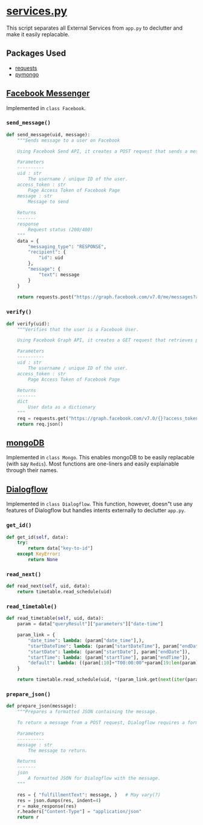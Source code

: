 # [services.py](https://github.com/ineshbose/boyd_bot_messenger/blob/master/services.py)
This script separates all External Services from `app.py` to declutter and make it easily replacable.


## Packages Used
* [requests](https://github.com/psf/requests)
* [pymongo](https://github.com/mongodb/mongo-python-driver)


## [Facebook Messenger](https://developers.facebook.com/products/messenger/)
Implemented in `class Facebook`.


### `send_message()`
```python
def send_message(uid, message):
    """Sends message to a user on Facebook

    Using Facebook Send API, it creates a POST request that sends a message.

    Parameters
    ----------
    uid : str
        The username / unique ID of the user.
    access_token : str
        Page Access Token of Facebook Page
    message : str
        Message to send
    
    Returns
    -------
    response
        Request status (200/400)
    """
    data = {
        "messaging_type": "RESPONSE",
        "recipient": {
            "id": uid
        },
        "message": {
            "text": message
        }
    }
    
    return requests.post("https://graph.facebook.com/v7.0/me/messages?access_token={}".format(self.access_token), json=data)
```



### `verify()`
```python
def verify(uid):
    """Verifies that the user is a Facebook User.

    Using Facebook Graph API, it creates a GET request that retrieves profile data.

    Parameters
    ----------
    uid : str
        The username / unique ID of the user.
    access_token : str
        Page Access Token of Facebook Page

    Returns
    -------
    dict
        User data as a dictionary
    """
    req = requests.get("https://graph.facebook.com/v7.0/{}?access_token={}".format(uid, self.access_token))
    return req.json()
```



## [mongoDB](https://www.mongodb.com/)
Implemented in `class Mongo`. This enables mongoDB to be easily replacable (with say `Redis`).
Most functions are one-liners and easily explainable through their names.




## [Dialogflow](https://dialogflow.com/)
Implemented in `class Dialogflow`. This function, however, doesn"t use any features of Dialogflow but handles intents externally to declutter `app.py`.

### `get_id()`
```python
def get_id(self, data):
    try:
        return data["key-to-id"]
    except KeyError:
        return None
```

### `read_next()`
```python
def read_next(self, uid, data):
    return timetable.read_schedule(uid)
```

### `read_timetable()`
```python
def read_timetable(self, uid, data):
    param = data["queryResult"]["parameters"]["date-time"]

    param_link = {
        "date_time": lambda: (param["date_time"],),
        "startDateTime": lambda: (param["startDateTime"], param["endDateTime"]),
        "startDate": lambda: (param["startDate"], param["endDate"]),
        "startTime": lambda: (param["startTime"], param["endTime"]),
        "default": lambda: ((param[:10]+"T00:00:00"+param[19:len(param)]),),
    }

    return timetable.read_schedule(uid, *(param_link.get(next(iter(param)), param_link["default"])()))
```


### `prepare_json()`
```python
def prepare_json(message):
    """Prepares a formatted JSON containing the message.

    To return a message from a POST request, Dialogflow requires a formatted JSON.

    Parameters
    ----------
    message : str
        The message to return.

    Returns
    -------
    json
        A formatted JSON for Dialogflow with the message.
    """

    res = { "fulfillmentText": message, }   # May vary(?)
    res = json.dumps(res, indent=4)
    r = make_response(res)
    r.headers["Content-Type"] = "application/json"
    return r
```